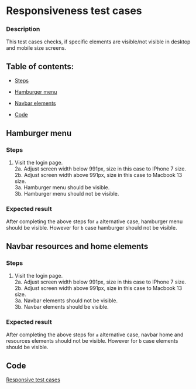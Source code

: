 # Responsiveness test cases

### Description

This test cases checks, if specific elements are visible/not visible in desktop and mobile size screens.

## Table of contents:

- [Steps](#steps)
- [Hamburger menu](#hamburger-menu)
- [Navbar elements](#navbar-resources-and-home-elements)

- [Code](#code)

## Hamburger menu

### Steps

1. Visit the login page. <br/>
   2a. Adjust screen width below 991px, size in this case to IPhone 7 size. <br/>
   2b. Adjust screen width above 991px, size in this case to Macbook 13 size. <br/>
   3a. Hamburger menu should be visible. <br/>
   3b. Hamburger menu should not be visible.

### Expected result

After completing the above steps for `a` alternative case, hamburger menu should be visible. However for `b` case hamburger should not be visible.

## Navbar resources and home elements

### Steps

1. Visit the login page. <br/>
   2a. Adjust screen width below 991px, size in this case to IPhone 7 size. <br/>
   2b. Adjust screen width above 991px, size in this case to Macbook 13 size. <br/>
   3a. Navbar elements should not be visible. <br/>
   3b. Navbar elements should be visible.

### Expected result

After completing the above steps for `a` alternative case, navbar home and resources elements should not be visible. However for `b` case elements should be visible.

## Code

[Responsive test cases](/cypress/e2e/navbar.cy.ts)

